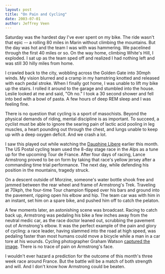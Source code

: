 ```yaml
---
layout: post
title: "On Pain and Cycling"
date: 2003-07-01
author: Jeffrey Veen
---
```

Saturday was the hardest day I've ever spent on my bike. The ride wasn't that epic -- a rolling 80 miles in Marin without climbing the mountains. But the day was hot and the team I was with was hammering. We pacelined through the first 40 miles or so. On the way home, climbing White's Hill, I exploded. I sat up as the team sped off and realized I had nothing left and was still 30 hilly miles from home.

I crawled back to the city, wobbling across the Golden Gate into 30mph winds. My vision blurred and a cramp in my hamstring knotted and released with each pedal stroke. When I finally got home,  I was unable to lift my bike up the stairs. I rolled it around to the garage and stumbled into the house. Leslie looked at me and said, "Oh no." I took a 30 second shower and fell into bed with a bowl of pasta. A few hours of deep REM sleep and I was feeling fine.

There is no question that cycling is a sport of masochists. Beyond the physical demands of riding, mental discipline is as important. To succeed, a cyclist must be able to ignore the searing pain of lactic acid pooling in leg muscles, a heart pounding out through the chest, and lungs unable to keep up with a deep oxygen deficit. And we crash a lot.

I saw this played out while watching the <a href="http://www.ledauphine.com/">Dauphine Libere</a>  earlier this month. The US Postal cycling team used the 8-day stage race in the Alps as a tune up for the upcoming Tour de France. After four days of racing, Lance Armstrong proved to be on form by taking that race's yellow jersey after a commanding time trial performance. The next day, while defending his position in the mountains, tragedy struck. 

On a descent outside of Morzine, someone's water bottle shook free and jammed between the rear wheel and frame of Armstrong's Trek. Traveling at 70kph, the four-time Tour champion flipped over his bars and ground into the pavement, ripping open his elbow and hip. The team car was with him in an instant, set him on a spare bike, and pushed him off to catch the pelaton.

A few moments later, an astonishing scene was broadcast. Racing to catch back up, Armstrong was pedaling his bike a few inches away from the neutral medic car, as the race doctor leaned out, scrubbing the pavement out of Armstrong's elbow. It was the perfect example of the pain and glory of cycling: a race leader, having slammed into the road at high speed, was pedaling faster than most humans could move a bicycle while a man in a car tore at his wounds. Cycling photographer Graham Watson <a href="http://www.velonews.com/images/int/4103.4871.f.jpg">captured the image</a>. There is no trace of pain on Armstrong's face.

I wouldn't ever hazard a prediction for the outcome of this month's three week race around France. But the battle will be a match of both strength and will. And I don't know how Armstrong could be beaten.

